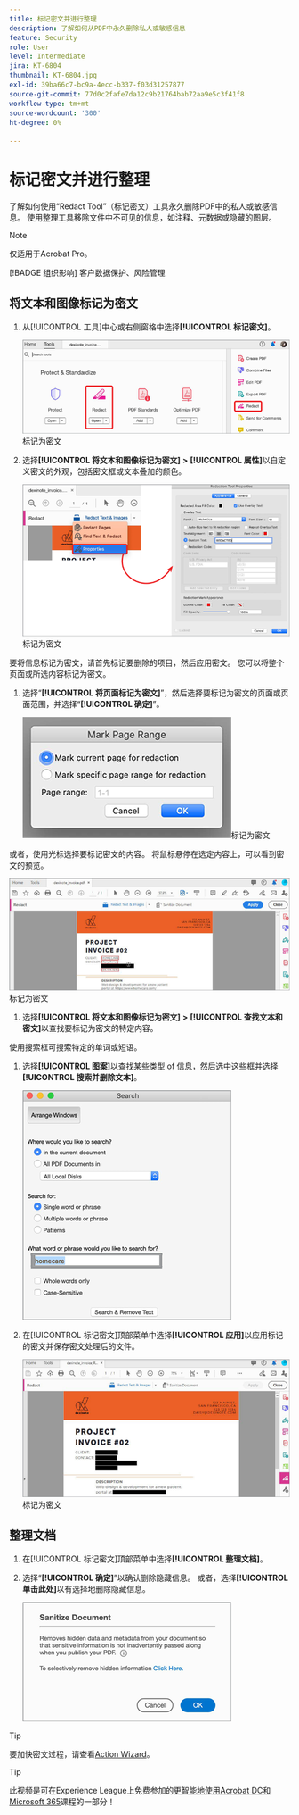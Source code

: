 ```yaml
---
title: 标记密文并进行整理
description: 了解如何从PDF中永久删除私人或敏感信息
feature: Security
role: User
level: Intermediate
jira: KT-6804
thumbnail: KT-6804.jpg
exl-id: 39ba66c7-bc9a-4ecc-b337-f03d31257877
source-git-commit: 77d0c2fafe7da12c9b21764bab72aa9e5c3f41f8
workflow-type: tm+mt
source-wordcount: '300'
ht-degree: 0%

---
```


# 标记密文并进行整理

了解如何使用“Redact Tool”（标记密文）工具永久删除PDF中的私人或敏感信息。 使用整理工具移除文件中不可见的信息，如注释、元数据或隐藏的图层。

>[!NOTE]
>
>仅适用于Acrobat Pro。

[!BADGE 组织影响]
客户数据保护、风险管理

## 将文本和图像标记为密文

1. 从[!UICONTROL 工具]中心或右侧窗格中选择&#x200B;**[!UICONTROL 标记密文]**。

   ![将步骤1](../assets/Redact_1.png)标记为密文

1. 选择&#x200B;**[!UICONTROL 将文本和图像标记为密文]** **>** **[!UICONTROL 属性]**&#x200B;以自定义密文的外观，包括密文框或文本叠加的颜色。

   ![将步骤2](../assets/Redact_2.png)标记为密文

要将信息标记为密文，请首先标记要删除的项目，然后应用密文。 您可以将整个页面或所选内容标记为密文。

1. 选择“**[!UICONTROL 将页面标记为密文]**”，然后选择要标记为密文的页面或页面范围，并选择“**[!UICONTROL 确定]**”。

   ![将步骤4](../assets/Redact_3.png)标记为密文

或者，使用光标选择要标记密文的内容。 将鼠标悬停在选定内容上，可以看到密文的预览。

   ![将步骤5a](../assets/Redact_4.png)标记为密文

1. 选择&#x200B;**[!UICONTROL 将文本和图像标记为密文]** **>** **[!UICONTROL 查找文本和密文]**&#x200B;以查找要标记为密文的特定内容。

使用搜索框可搜索特定的单词或短语。

1. 选择&#x200B;**[!UICONTROL 图案]**&#x200B;以查找某些类型 of 信息，然后选中这些框并选择&#x200B;**[!UICONTROL 搜索并删除文本]**。

   ![将步骤5b标记为密文](../assets/Redact_5.png)

1. 在[!UICONTROL 标记密文]顶部菜单中选择&#x200B;**[!UICONTROL 应用]**&#x200B;以应用标记的密文并保存密文处理后的文件。

   ![将步骤6](../assets/Redact_6.png)标记为密文

## 整理文档

1. 在[!UICONTROL 标记密文]顶部菜单中选择&#x200B;**[!UICONTROL 整理文档]**。

1. 选择“**[!UICONTROL 确定]**”以确认删除隐藏信息。 或者，选择&#x200B;**[!UICONTROL 单击此处]**&#x200B;以有选择地删除隐藏信息。

   ![整理步骤2](../assets/Redact_7.png)

>[!TIP]
>
要加快密文过程，请查看[Action Wizard](../advanced-tasks/action.md)。

>[!TIP]
>
此视频是可在Experience League上免费参加的[更智能地使用Acrobat DC和Microsoft 365](https://experienceleague.adobe.com/?recommended=Acrobat-U-1-2021.microsoft365)课程的一部分！
